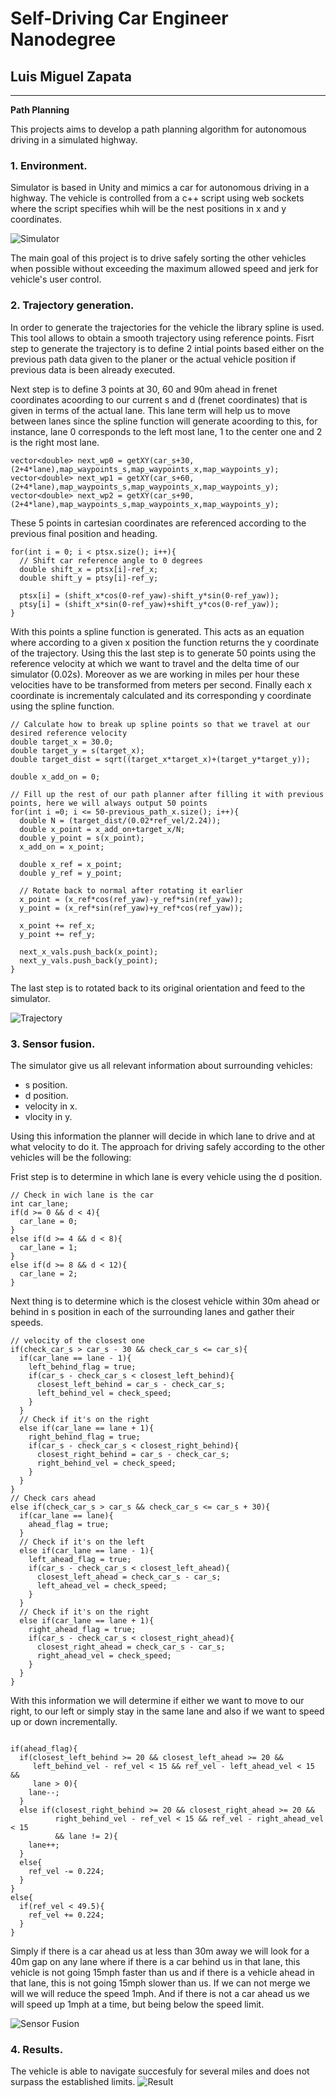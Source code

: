 # **Self-Driving Car Engineer Nanodegree** 

## Luis Miguel Zapata

---

**Path Planning**

This projects aims to develop a path planning algorithm for autonomous driving in a simulated highway.

[image1]: ./screenshots/simulator.png "Simulator"
[image2]: ./screenshots/trajectory.png "Trajectory"
[image3]: ./screenshots/fusion.png "Sensor Fusion"
[image4]: ./screenshots/result.png "Result"

### 1. Environment.
Simulator is based in Unity and mimics a car for autonomous driving in a highway. The vehicle is controlled from a c++ script using web sockets where the script specifies whih will be the nest positions in x and y coordinates.

![][image1]

The main goal of this project is to drive safely sorting the other vehicles when possible without exceeding the maximum allowed speed and jerk for vehicle's user control.

### 2. Trajectory generation.
In order to generate the trajectories for the vehicle the library spline is used. This tool allows to obtain a smooth trajectory using reference points. Fisrt step to generate the trajectory is to define 2 intial points based either on the previous path data given to the planer or the actual vehicle position if previous data is been already executed.

Next step is to define 3 points at 30, 60 and 90m ahead in frenet coordinates acoording to our current s and d (frenet coordinates) that is given in terms of the actual lane. This lane term will help us to move between lanes since the spline function will generate acoording to this, for instance, lane 0 corresponds to the left most lane, 1 to the center one and 2 is the right most lane.

```
vector<double> next_wp0 = getXY(car_s+30,(2+4*lane),map_waypoints_s,map_waypoints_x,map_waypoints_y);
vector<double> next_wp1 = getXY(car_s+60,(2+4*lane),map_waypoints_s,map_waypoints_x,map_waypoints_y);
vector<double> next_wp2 = getXY(car_s+90,(2+4*lane),map_waypoints_s,map_waypoints_x,map_waypoints_y);
```

These 5 points in cartesian coordinates are referenced according to the previous final position and heading.

```
for(int i = 0; i < ptsx.size(); i++){
  // Shift car reference angle to 0 degrees
  double shift_x = ptsx[i]-ref_x;
  double shift_y = ptsy[i]-ref_y;

  ptsx[i] = (shift_x*cos(0-ref_yaw)-shift_y*sin(0-ref_yaw));
  ptsy[i] = (shift_x*sin(0-ref_yaw)+shift_y*cos(0-ref_yaw));
}
```
With this points a spline function is generated. This acts as an equation where according to a given x position the function returns the y coordinate  of the trajectory. Using this the last step is to generate 50 points using the reference velocity at which we want to travel and the delta time of our simulator (0.02s). Moreover as we are working in miles per hour these velocities have to be transformed from meters per second. Finally each x coordinate is incrementaly calculated and its corresponding y coordinate using the spline function.

```
// Calculate how to break up spline points so that we travel at our desired reference velocity
double target_x = 30.0;
double target_y = s(target_x);
double target_dist = sqrt((target_x*target_x)+(target_y*target_y));

double x_add_on = 0;

// Fill up the rest of our path planner after filling it with previous points, here we will always output 50 points
for(int i =0; i <= 50-previous_path_x.size(); i++){
  double N = (target_dist/(0.02*ref_vel/2.24));
  double x_point = x_add_on+target_x/N;
  double y_point = s(x_point);
  x_add_on = x_point;

  double x_ref = x_point;
  double y_ref = y_point;

  // Rotate back to normal after rotating it earlier
  x_point = (x_ref*cos(ref_yaw)-y_ref*sin(ref_yaw));
  y_point = (x_ref*sin(ref_yaw)+y_ref*cos(ref_yaw));

  x_point += ref_x;
  y_point += ref_y;

  next_x_vals.push_back(x_point);
  next_y_vals.push_back(y_point);
}
```

The last step is to rotated back to its original orientation and feed to the simulator.

![][image2]

### 3. Sensor fusion.
The simulator give us all relevant information about surrounding vehicles:
* s position.
* d position.
* velocity in x.
* vlocity in y.

Using this information the planner will decide in which lane to drive and at what velocity to do it. The approach for driving safely according to the other vehicles will be the following:

Frist step is to determine in which lane is every vehicle using the d position.

```
// Check in wich lane is the car
int car_lane;
if(d >= 0 && d < 4){
  car_lane = 0;
}
else if(d >= 4 && d < 8){
  car_lane = 1;
}
else if(d >= 8 && d < 12){
  car_lane = 2;
}
```

Next thing is to determine which is the closest vehicle within 30m ahead or behind in s position in each of the surrounding lanes and gather their speeds. 

```
// velocity of the closest one
if(check_car_s > car_s - 30 && check_car_s <= car_s){
  if(car_lane == lane - 1){
    left_behind_flag = true;
    if(car_s - check_car_s < closest_left_behind){
      closest_left_behind = car_s - check_car_s;
      left_behind_vel = check_speed;
    }
  }
  // Check if it's on the right 
  else if(car_lane == lane + 1){
    right_behind_flag = true;
    if(car_s - check_car_s < closest_right_behind){
      closest_right_behind = car_s - check_car_s;
      right_behind_vel = check_speed;
    }
  }
}
// Check cars ahead
else if(check_car_s > car_s && check_car_s <= car_s + 30){
  if(car_lane == lane){
    ahead_flag = true;
  }
  // Check if it's on the left 
  else if(car_lane == lane - 1){
    left_ahead_flag = true;
    if(car_s - check_car_s < closest_left_ahead){
      closest_left_ahead = check_car_s - car_s;
      left_ahead_vel = check_speed;
    }
  }
  // Check if it's on the right 
  else if(car_lane == lane + 1){
    right_ahead_flag = true;
    if(car_s - check_car_s < closest_right_ahead){
      closest_right_ahead = check_car_s - car_s;
      right_ahead_vel = check_speed;
    }
  }
}
```

With this information we will determine if either we want to move to our right, to our left or simply stay in the same lane and also if we want to speed up or down incrementally.

```

if(ahead_flag){
  if(closest_left_behind >= 20 && closest_left_ahead >= 20 && 
     left_behind_vel - ref_vel < 15 && ref_vel - left_ahead_vel < 15 &&
     lane > 0){
    lane--;
  }
  else if(closest_right_behind >= 20 && closest_right_ahead >= 20 &&
          right_behind_vel - ref_vel < 15 && ref_vel - right_ahead_vel < 15
          && lane != 2){
    lane++;
  }
  else{
    ref_vel -= 0.224;
  }
}
else{
  if(ref_vel < 49.5){
    ref_vel += 0.224;
  }
} 
```

Simply if there is a car ahead us at less than 30m away we will look for a 40m gap on any lane where if there is a car behind us in that lane, this vehicle is not going 15mph faster than us and if there is a vehicle ahead in that lane, this is not going 15mph slower than us. If we can not merge we will we will reduce the speed 1mph. And if there is not a car ahead us we will speed up 1mph at a time, but being below the speed limit. 

![][image3]

### 4. Results.
The vehicle is able to navigate succesfuly for several miles and does not surpass the established limits. 
![][image4]